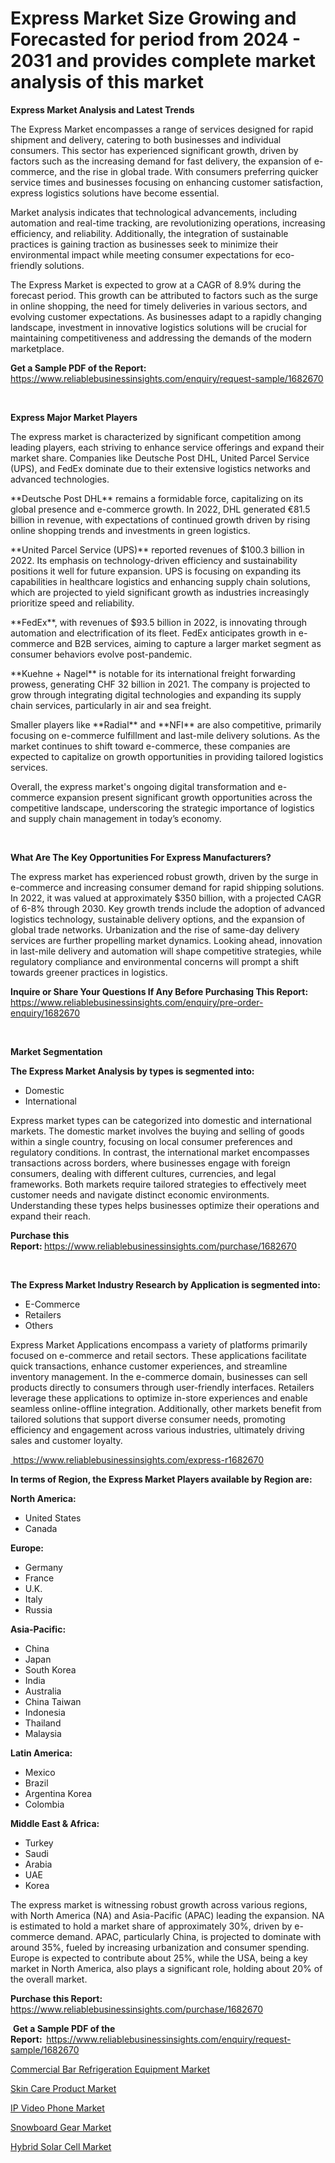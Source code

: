 <p><h1>Express Market Size Growing and Forecasted for period from 2024 - 2031 and provides complete market analysis of this market</h1></p><p><strong>Express Market Analysis and Latest Trends</strong></p>
<p><p>The Express Market encompasses a range of services designed for rapid shipment and delivery, catering to both businesses and individual consumers. This sector has experienced significant growth, driven by factors such as the increasing demand for fast delivery, the expansion of e-commerce, and the rise in global trade. With consumers preferring quicker service times and businesses focusing on enhancing customer satisfaction, express logistics solutions have become essential.</p><p>Market analysis indicates that technological advancements, including automation and real-time tracking, are revolutionizing operations, increasing efficiency, and reliability. Additionally, the integration of sustainable practices is gaining traction as businesses seek to minimize their environmental impact while meeting consumer expectations for eco-friendly solutions.</p><p>The Express Market is expected to grow at a CAGR of 8.9% during the forecast period. This growth can be attributed to factors such as the surge in online shopping, the need for timely deliveries in various sectors, and evolving customer expectations. As businesses adapt to a rapidly changing landscape, investment in innovative logistics solutions will be crucial for maintaining competitiveness and addressing the demands of the modern marketplace.</p></p>
<p><strong>Get a Sample PDF of the Report:&nbsp;</strong> <a href="https://www.reliablebusinessinsights.com/enquiry/request-sample/1682670?utm_campaign=102&utm_medium=2&utm_source=Github&utm_content=ia&utm_term=19102024&utm_id=express">https://www.reliablebusinessinsights.com/enquiry/request-sample/1682670</a></p>
<p>&nbsp;</p>
<p><strong>Express Major Market Players</strong></p>
<p><p>The express market is characterized by significant competition among leading players, each striving to enhance service offerings and expand their market share. Companies like Deutsche Post DHL, United Parcel Service (UPS), and FedEx dominate due to their extensive logistics networks and advanced technologies.</p><p>**Deutsche Post DHL** remains a formidable force, capitalizing on its global presence and e-commerce growth. In 2022, DHL generated €81.5 billion in revenue, with expectations of continued growth driven by rising online shopping trends and investments in green logistics.</p><p>**United Parcel Service (UPS)** reported revenues of $100.3 billion in 2022. Its emphasis on technology-driven efficiency and sustainability positions it well for future expansion. UPS is focusing on expanding its capabilities in healthcare logistics and enhancing supply chain solutions, which are projected to yield significant growth as industries increasingly prioritize speed and reliability.</p><p>**FedEx**, with revenues of $93.5 billion in 2022, is innovating through automation and electrification of its fleet. FedEx anticipates growth in e-commerce and B2B services, aiming to capture a larger market segment as consumer behaviors evolve post-pandemic.</p><p>**Kuehne + Nagel** is notable for its international freight forwarding prowess, generating CHF 32 billion in 2021. The company is projected to grow through integrating digital technologies and expanding its supply chain services, particularly in air and sea freight.</p><p>Smaller players like **Radial** and **NFI** are also competitive, primarily focusing on e-commerce fulfillment and last-mile delivery solutions. As the market continues to shift toward e-commerce, these companies are expected to capitalize on growth opportunities in providing tailored logistics services.</p><p>Overall, the express market's ongoing digital transformation and e-commerce expansion present significant growth opportunities across the competitive landscape, underscoring the strategic importance of logistics and supply chain management in today’s economy.</p></p>
<p>&nbsp;</p>
<p><strong>What Are The Key Opportunities For Express Manufacturers?</strong></p>
<p><p>The express market has experienced robust growth, driven by the surge in e-commerce and increasing consumer demand for rapid shipping solutions. In 2022, it was valued at approximately $350 billion, with a projected CAGR of 6-8% through 2030. Key growth trends include the adoption of advanced logistics technology, sustainable delivery options, and the expansion of global trade networks. Urbanization and the rise of same-day delivery services are further propelling market dynamics. Looking ahead, innovation in last-mile delivery and automation will shape competitive strategies, while regulatory compliance and environmental concerns will prompt a shift towards greener practices in logistics.</p></p>
<p><strong>Inquire or Share Your Questions If Any Before Purchasing This Report:</strong> <a href="https://www.reliablebusinessinsights.com/enquiry/pre-order-enquiry/1682670?utm_campaign=102&utm_medium=2&utm_source=Github&utm_content=ia&utm_term=19102024&utm_id=express">https://www.reliablebusinessinsights.com/enquiry/pre-order-enquiry/1682670</a></p>
<p>&nbsp;</p>
<p><strong>Market Segmentation</strong></p>
<p><strong>The Express Market Analysis by types is segmented into:</strong></p>
<p><ul><li>Domestic</li><li>International</li></ul></p>
<p><p>Express market types can be categorized into domestic and international markets. The domestic market involves the buying and selling of goods within a single country, focusing on local consumer preferences and regulatory conditions. In contrast, the international market encompasses transactions across borders, where businesses engage with foreign consumers, dealing with different cultures, currencies, and legal frameworks. Both markets require tailored strategies to effectively meet customer needs and navigate distinct economic environments. Understanding these types helps businesses optimize their operations and expand their reach.</p></p>
<p><strong>Purchase this Report:&nbsp;</strong><a href="https://www.reliablebusinessinsights.com/purchase/1682670?utm_campaign=102&utm_medium=2&utm_source=Github&utm_content=ia&utm_term=19102024&utm_id=express">https://www.reliablebusinessinsights.com/purchase/1682670</a></p>
<p>&nbsp;</p>
<p><strong>The Express Market Industry Research by Application is segmented into:</strong></p>
<p><ul><li>E-Commerce</li><li>Retailers</li><li>Others</li></ul></p>
<p><p>Express Market Applications encompass a variety of platforms primarily focused on e-commerce and retail sectors. These applications facilitate quick transactions, enhance customer experiences, and streamline inventory management. In the e-commerce domain, businesses can sell products directly to consumers through user-friendly interfaces. Retailers leverage these applications to optimize in-store experiences and enable seamless online-offline integration. Additionally, other markets benefit from tailored solutions that support diverse consumer needs, promoting efficiency and engagement across various industries, ultimately driving sales and customer loyalty.</p></p>
<p><a href="https://www.reliablebusinessinsights.com/express-r1682670?utm_campaign=102&utm_medium=2&utm_source=Github&utm_content=ia&utm_term=19102024&utm_id=express">&nbsp;https://www.reliablebusinessinsights.com/express-r1682670</a></p>
<p><strong>In terms of Region, the Express Market Players available by Region are:</strong></p>
<p>
    <p> <strong> North America: </strong>
        <ul>
            <li>United States</li>
            <li>Canada</li>
        </ul>
        </p> 
    <p> <strong> Europe: </strong>
        <ul>
            <li>Germany</li>
            <li>France</li>
            <li>U.K.</li>
            <li>Italy</li>
            <li>Russia</li>
        </ul>
        </p> 
    <p> <strong> Asia-Pacific: </strong>
        <ul>
            <li>China</li>
            <li>Japan</li>
            <li>South Korea</li>
            <li>India</li>
            <li>Australia</li>
            <li>China Taiwan</li>
            <li>Indonesia</li>
            <li>Thailand</li>
            <li>Malaysia</li>
        </ul>
        </p> 
    <p> <strong> Latin America: </strong>
        <ul>
            <li>Mexico</li>
            <li>Brazil</li>
            <li>Argentina Korea</li>
            <li>Colombia</li>
        </ul>
        </p> 
    <p> <strong> Middle East & Africa: </strong>
        <ul>
            <li>Turkey</li>
            <li>Saudi</li>
            <li>Arabia</li>
            <li>UAE</li>
            <li>Korea</li>
        </ul>
    </p>
    </p>
<p><p>The express market is witnessing robust growth across various regions, with North America (NA) and Asia-Pacific (APAC) leading the expansion. NA is estimated to hold a market share of approximately 30%, driven by e-commerce demand. APAC, particularly China, is projected to dominate with around 35%, fueled by increasing urbanization and consumer spending. Europe is expected to contribute about 25%, while the USA, being a key market in North America, also plays a significant role, holding about 20% of the overall market.</p></p>
<p><strong>Purchase this Report: </strong><a href="https://www.reliablebusinessinsights.com/purchase/1682670?utm_campaign=102&utm_medium=2&utm_source=Github&utm_content=ia&utm_term=19102024&utm_id=express">https://www.reliablebusinessinsights.com/purchase/1682670</a></p>
<p>&nbsp;<strong>Get a Sample PDF of the Report:&nbsp;&nbsp;</strong><a href="https://www.reliablebusinessinsights.com/enquiry/request-sample/1682670?utm_campaign=102&utm_medium=2&utm_source=Github&utm_content=ia&utm_term=19102024&utm_id=express">https://www.reliablebusinessinsights.com/enquiry/request-sample/1682670</a></p>
<p><strong></strong></p>
<p><p><a href="https://issuu.com/reportprime-2/docs/commercial-bar-refrigeration-equipm_c2ab8aae7581f3?utm_campaign=102&utm_medium=2&utm_source=Github&utm_content=ia&utm_term=19102024&utm_id=express">Commercial Bar Refrigeration Equipment Market</a></p><p><a href="https://github.com/laurettae0ac/Market-Research-Report-List-1/blob/main/skin-care-product-market.md?utm_campaign=102&utm_medium=2&utm_source=Github&utm_content=ia&utm_term=19102024&utm_id=express">Skin Care Product Market</a></p><p><a href="https://www.linkedin.com/pulse/strategic-insights-global-ip-video-phone-market-trends-2024-z2fpe?utm_campaign=102&utm_medium=2&utm_source=Github&utm_content=ia&utm_term=19102024&utm_id=express">IP Video Phone Market</a></p><p><a href="https://github.com/fratgqppizur/Market-Research-Report-List-1/blob/main/snowboard-gear-market.md?utm_campaign=102&utm_medium=2&utm_source=Github&utm_content=ia&utm_term=19102024&utm_id=express">Snowboard Gear Market</a></p><p><a href="https://www.linkedin.com/pulse/hybrid-solar-cell-market-size-share-trends-analysis-report-shfne?utm_campaign=102&utm_medium=2&utm_source=Github&utm_content=ia&utm_term=19102024&utm_id=express">Hybrid Solar Cell Market</a></p></p>